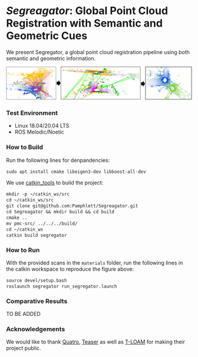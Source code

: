 # ***Segreagator***: Global Point Cloud Registration with Semantic and Geometric Cues

We present Segregator, a global point cloud registration pipeline using both semantic and geometric information.

![](assets/segregator_intro.png)

### Test Environment
* Linux 18.04/20.04 LTS
* ROS Melodic/Noetic

### How to Build
Run the following lines for denpandencies:
```
sudo apt install cmake libeigen3-dev libboost-all-dev
```
We use [catkin_tools](https://catkin-tools.readthedocs.io/en/latest/) to build the project:
```
mkdir -p ~/catkin_ws/src
cd ~/catkin_ws/src
git clone git@github.com:Pamphlett/Segreagator.git
cd Segreagator && mkdir build && cd build
cmake ..
mv pmc-src/ ../../../build/
cd ~/catkin_ws
catkin build segregator 
```

### How to Run
With the provided scans in the ```materials``` folder, run the following lines in the catkin workspace to reproduce the figure above:
```
source devel/setup.bash
roslaunch segregator run_segregator.launch
```

### Comparative Results
TO BE ADDED

### Acknowledgements
We would like to thank [Quatro](https://github.com/url-kaist/Quatro), [Teaser](https://github.com/MIT-SPARK/TEASER-plusplus) as well as [T-LOAM](https://github.com/zpw6106/tloam) for making their project public.